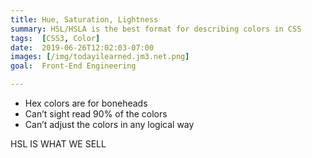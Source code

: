 ```yaml
---
title: Hue, Saturation, Lightness
summary: HSL/HSLA is the best format for describing colors in CSS
tags:  [CSS3, Color]
date:  2019-06-26T12:02:03-07:00
images: [/img/todayilearned.jm3.net.png]
goal:  Front-End Engineering

---
```


<!-- Andrew Heaton convo -->

* Hex colors are for boneheads
* Can’t sight read 90% of the colors
* Can’t adjust the colors in any logical way

HSL IS WHAT WE SELL

